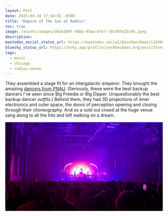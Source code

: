 ```yaml
---
layout: Post
date: 2025-04-24 17:34:03 -0500
title: "Empire of The Sun at Radius"
toc: true
image: /assets/images/d4a4109f-4d8a-45aa-bfe7-c91497e23c45.jpeg
description: 
mastodon_social_status_url: https://mastodon.social/@joshbeckman/114399809729693066
bluesky_status_url: https://bsky.app/profile/joshbeckman.org/post/3lnnr4p2vbd2s
tags:
  - music
  - chicago
  - radius-venue
---
```



They assembled a stage fit for an intergalactic emperor. They brought the amazing [dancers from PNAU](https://music.apple.com/us/music-video/solid-gold-feat-kira-divine-marques-toliver/1459335507). (Seriously, these were the best backup dancers I've seen since Big Freedia or Big Dipper. Unquestionably the best backup dancer _outfits_.) Behind them, they had 3D projections of inner electronics and outer space, the doors of perception opening and closing through their choreography. And so a sold out crowd at the huge venue sang along to all the hits and left walking on a dream.

![concert](/assets/images/d4a4109f-4d8a-45aa-bfe7-c91497e23c45.jpeg)
